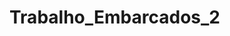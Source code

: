 # Trabalho_Embarcados_2
<!-- Repositório do projeto de Sistemas embarcados - Primeiro semestre de 2021. 

André Gustavo Espinhosa Coladello - 
Lucas Ryu Shoji Nakamura - 10308926
Victor Daisuke Araki - 10309041  

-->
